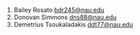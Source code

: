 1. Bailey Rosato bdr245@nau.edu
2. Donovan Simmons dns88@nau.edu
3. Demetrius Tsoukaladakis ddt77@nau.edu
